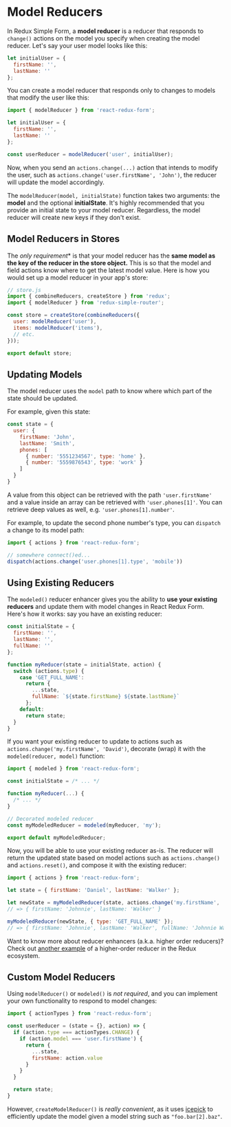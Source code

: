 # Model Reducers

In Redux Simple Form, a **model reducer** is a reducer that responds to `change()` actions on the model you specify when creating the model reducer. Let's say your user model looks like this:

```js
let initialUser = {
  firstName: '',
  lastName: ''
};
```

You can create a model reducer that responds only to changes to models that modify the user like this:

```js
import { modelReducer } from 'react-redux-form';

let initialUser = {
  firstName: '',
  lastName: ''
};

const userReducer = modelReducer('user', initialUser);
```

Now, when you send an `actions.change(...)` action that intends to modify the user, such as `actions.change('user.firstName', 'John')`, the reducer will update the model accordingly.

The `modelReducer(model, initialState)` function takes two arguments: the **model** and the optional **initialState**. It's highly recommended that you provide an initial state to your model reducer. Regardless, the model reducer will create new keys if they don't exist.

## Model Reducers in Stores

The _only requirement_\* is that your model reducer has the **same model as the key of the reducer in the store object.** This is so that the model and field actions know where to get the latest model value. Here is how you would set up a model reducer in your app's store:

```js
// store.js
import { combineReducers, createStore } from 'redux';
import { modelReducer } from 'redux-simple-router';

const store = createStore(combineReducers({
  user: modelReducer('user'),
  items: modelReducer('items'),
  // etc.
}));

export default store;
```

## Updating Models

The model reducer uses the `model` path to know where which part of the state should be updated.

For example, given this state:

```js
const state = {
  user: {  
    firstName: 'John',
    lastName: 'Smith',
    phones: [
      { number: '5551234567', type: 'home' },
      { number: '5559876543', type: 'work' }
    ]
  }
}
```

A value from this object can be retrieved with the path `'user.firstName'` and a value inside an array can be retrieved with `'user.phones[1]'`. You can retrieve deep values as well, e.g. `'user.phones[1].number'`.

For example, to update the second phone number's type, you can `dispatch` a change to its model path:

```js
import { actions } from 'react-redux-form';

// somewhere connect()ed...
dispatch(actions.change('user.phones[1].type', 'mobile'))
```

## Using Existing Reducers

The `modeled()` reducer enhancer gives you the ability to **use your existing reducers** and update them with model changes in React Redux Form. Here's how it works: say you have an existing reducer:

```js
const initialState = {
  firstName: '',
  lastName: '',
  fullName: ''
};

function myReducer(state = initialState, action) {
  switch (actions.type) {
    case 'GET_FULL_NAME':
      return {
        ...state,
        fullName: `${state.firstName} ${state.lastName}`
      };
    default:
      return state;
  }
}
```

If you want your existing reducer to update to actions such as `actions.change('my.firstName', 'David')`, decorate (wrap) it with the `modeled(reducer, model)` function:

```js
import { modeled } from 'react-redux-form';

const initialState = /* ... */

function myReducer(...) {
  /* ... */
}

// Decorated modeled reducer
const myModeledReducer = modeled(myReducer, 'my');

export default myModeledReducer;
```

Now, you will be able to use your existing reducer as-is. The reducer will return the updated state based on model actions such as `actions.change()` and `actions.reset()`, and compose it with the existing reducer:

```js
import { actions } from 'react-redux-form';

let state = { firstName: 'Daniel', lastName: 'Walker' };

let newState = myModeledReducer(state, actions.change('my.firstName', 'Johnnie'));
// => { firstName: 'Johnnie', lastName: 'Walker' }

myModeledReducer(newState, { type: 'GET_FULL_NAME' });
// => { firstName: 'Johnnie', lastName: 'Walker', fullName: 'Johnnie Walker' }
```

Want to know more about reducer enhancers (a.k.a. higher order reducers)? Check out [another example](http://rackt.org/redux/docs/recipes/ImplementingUndoHistory.html) of a higher-order reducer in the Redux ecosystem.

## Custom Model Reducers

Using `modelReducer()` or `modeled()` is *not required*, and you can implement your own functionality to respond to model changes:

```js
import { actionTypes } from 'react-redux-form';

const userReducer = (state = {}, action) => {
  if (action.type === actionTypes.CHANGE) {
    if (action.model === 'user.firstName') {
      return {
        ...state,
        firstName: action.value
      }
    }
  }

  return state;
}
```

However, `createModelReducer()` is _really convenient_, as it uses [icepick](https://github.com/aearly/icepick) to efficiently update the model given a model string such as `"foo.bar[2].baz"`.